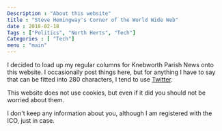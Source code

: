 ```yaml
---
Description : "About this website"
title : "Steve Hemingway's Corner of the World Wide Web"
date : 2018-02-18
Tags : ["Politics", "North Herts", "Tech"]
Categories : [ "Tech"]
menu : "main"
---
```


I decided to load up my regular columns for Knebworth Parish News onto this website. I occasionally post things here, but for anything I have to say that can be fitted into 280 characters, I tend to use [Twitter](https://twitter.com/SteveKnebworth).

This website does not use cookies, but even if it did you should not be worried about them.

I don't keep any information about you, although I am registered with the ICO, just in case.
